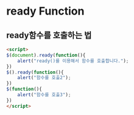 ﻿# ready Function

## ready함수를 호출하는 법 

```html
<script>
$(document).ready(function(){
	alert("ready()를 이용해서 함수를 호출합니다.");
})
$().ready(function(){
	alert("함수를 호출2");
})
$(function(){
	alert("함수를 호출3");
})
</script>
```
